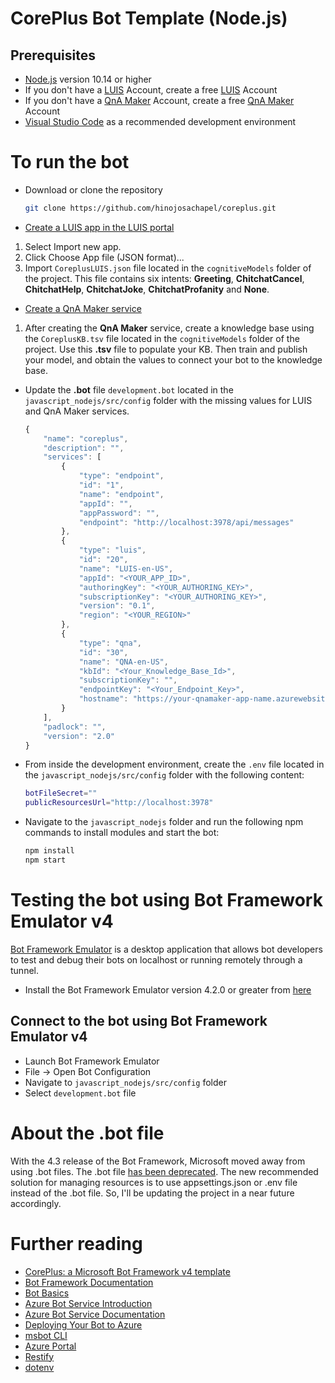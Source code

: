 # CorePlus Bot Template (Node.js)

## Prerequisites
- [Node.js][4] version 10.14 or higher
- If you don't have a [LUIS][11] Account, create a free [LUIS][16] Account
- If you don't have a [QnA Maker][12] Account, create a free [QnA Maker][17] Account
- [Visual Studio Code][18] as a recommended development environment

# To run the bot
- Download or clone the repository
  ```bash
  git clone https://github.com/hinojosachapel/coreplus.git
  ```
  
- [Create a LUIS app in the LUIS portal][14]
 1. Select Import new app.
 1. Click Choose App file (JSON format)...
 1. Import `CoreplusLUIS.json` file located in the `cognitiveModels` folder of the project. This file contains six intents: **Greeting**, **ChitchatCancel**, **ChitchatHelp**, **ChitchatJoke**, **ChitchatProfanity** and **None**.

- [Create a QnA Maker service][15]
 1. After creating the **QnA Maker** service, create a knowledge base using the `CoreplusKB.tsv` file located in the `cognitiveModels` folder of the project. Use this **.tsv** file to populate your KB. Then train and publish your model, and obtain the values to connect your bot to the knowledge base.

- Update the **.bot** file `development.bot` located in the `javascript_nodejs/src/config` folder with the missing values for LUIS and QnA Maker services.
  ```javascript
  {
      "name": "coreplus",
      "description": "",
      "services": [
          {
              "type": "endpoint",
              "id": "1",
              "name": "endpoint",
              "appId": "",
              "appPassword": "",
              "endpoint": "http://localhost:3978/api/messages"
          },
          {
              "type": "luis",
              "id": "20",
              "name": "LUIS-en-US",
              "appId": "<YOUR_APP_ID>",
              "authoringKey": "<YOUR_AUTHORING_KEY>",
              "subscriptionKey": "<YOUR_AUTHORING_KEY>",
              "version": "0.1",
              "region": "<YOUR_REGION>"
          },
          {
              "type": "qna",
              "id": "30",
              "name": "QNA-en-US",
              "kbId": "<Your_Knowledge_Base_Id>",
              "subscriptionKey": "",
              "endpointKey": "<Your_Endpoint_Key>",
              "hostname": "https://your-qnamaker-app-name.azurewebsites.net/qnamaker"
          }
      ],
      "padlock": "",
      "version": "2.0"
  }
  ```

- From inside the development environment, create the `.env` file located in the `javascript_nodejs/src/config` folder with the following content:
  ```bash
  botFileSecret=""
  publicResourcesUrl="http://localhost:3978"
  ```
  
- Navigate to the `javascript_nodejs` folder and run the following npm commands to install modules and start the bot:
  ```bash
  npm install
  npm start
  ```

# Testing the bot using Bot Framework Emulator **v4**
[Bot Framework Emulator][5] is a desktop application that allows bot developers to test and debug their bots on localhost or running remotely through a tunnel.

- Install the Bot Framework Emulator version 4.2.0 or greater from [here][6]

## Connect to the bot using Bot Framework Emulator **v4**
- Launch Bot Framework Emulator
- File -> Open Bot Configuration
- Navigate to `javascript_nodejs/src/config` folder
- Select `development.bot` file

# About the .bot file
With the 4.3 release of the Bot Framework, Microsoft moved away from using .bot files. The .bot file [has been deprecated](https://docs.microsoft.com/en-us/azure/bot-service/bot-file-basics?view=azure-bot-service-4.0&tabs=js). The new recommended solution for managing resources is to use appsettings.json or .env file instead of the .bot file. So, I'll be updating the project in a near future accordingly.

# Further reading
- [CorePlus: a Microsoft Bot Framework v4 template][50]
- [Bot Framework Documentation][20]
- [Bot Basics][32]
- [Azure Bot Service Introduction][21]
- [Azure Bot Service Documentation][22]
- [Deploying Your Bot to Azure][40]
- [msbot CLI][9]
- [Azure Portal][10]
- [Restify][30]
- [dotenv][31]
  
[1]: https://dev.botframework.com
[4]: https://nodejs.org
[5]: https://github.com/microsoft/botframework-emulator
[6]: https://github.com/Microsoft/BotFramework-Emulator/releases
[9]: https://github.com/Microsoft/botbuilder-tools/tree/master/packages/MSBot
[10]: https://portal.azure.com
[11]: https://www.luis.ai
[12]: https://www.qnamaker.ai
[14]: https://docs.microsoft.com/en-us/azure/bot-service/bot-builder-howto-v4-luis?view=azure-bot-service-4.0&tabs=js#create-a-luis-app-in-the-luis-portal
[15]: https://docs.microsoft.com/en-us/azure/bot-service/bot-builder-howto-qna?view=azure-bot-service-4.0&tabs=js#create-a-qna-maker-service-and-publish-a-knowledge-base
[16]: https://azure.microsoft.com/en-us/pricing/details/cognitive-services/language-understanding-intelligent-services/
[17]: https://azure.microsoft.com/en-us/pricing/details/cognitive-services/qna-maker/
[18]: https://code.visualstudio.com/
[19]: https://github.com/Microsoft/BotFramework-WebChat/tree/master/samples/12.customization-minimizable-web-chat
[20]: https://docs.botframework.com
[21]: https://docs.microsoft.com/azure/bot-service/bot-service-overview-introduction?view=azure-bot-service-4.0
[22]: https://docs.microsoft.com/azure/bot-service/?view=azure-bot-service-4.0
[30]: https://www.npmjs.com/package/restify
[31]: https://www.npmjs.com/package/dotenv
[32]: https://docs.microsoft.com/azure/bot-service/bot-builder-basics?view=azure-bot-service-4.0
[40]: https://docs.microsoft.com/en-us/azure/bot-service/bot-builder-deploy-az-cli?view=azure-bot-service-4.0
[50]: https://www.codeproject.com/Articles/4254785/CorePlus-a-Microsoft-Bot-Framework-v4-template
